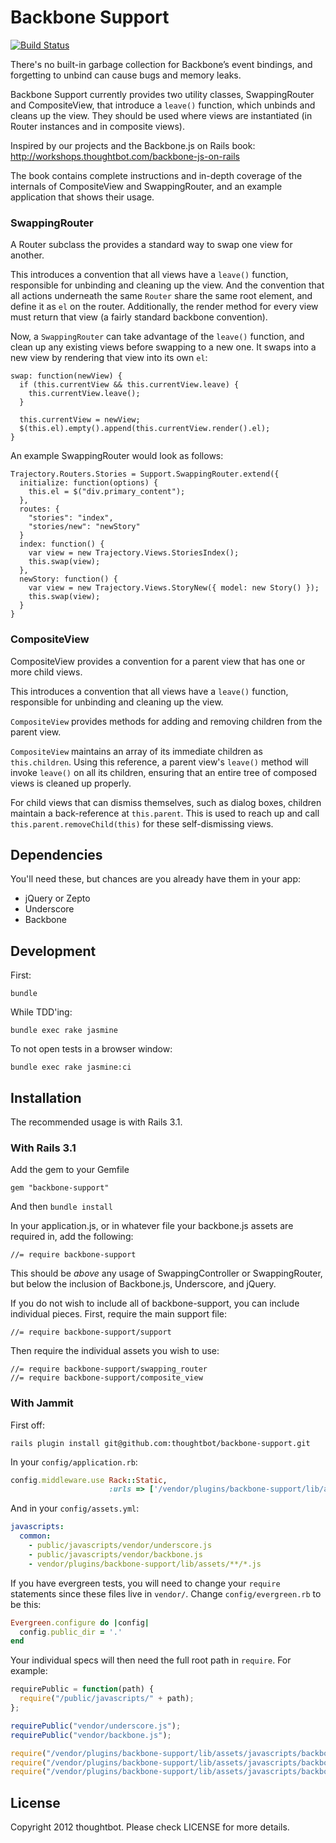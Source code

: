 # Backbone Support

[![Build Status](https://travis-ci.org/thoughtbot/backbone-support.png?branch=master)](https://travis-ci.org/thoughtbot/backbone-support)

There's no built-in garbage collection for Backbone’s event bindings, and 
forgetting to unbind can cause bugs and memory leaks.

Backbone Support currently provides two utility classes, SwappingRouter and CompositeView,
that introduce a `leave()` function, which unbinds and cleans up the view.
They should be used where views are instantiated (in Router instances and in composite views).

Inspired by our projects and the Backbone.js on Rails book:
http://workshops.thoughtbot.com/backbone-js-on-rails

The book contains complete instructions and in-depth coverage of the internals
of CompositeView and SwappingRouter, and an example application that shows
their usage.

### SwappingRouter

A Router subclass the provides a standard way to swap one view for another.

This introduces a convention that all views have a `leave()` function,
responsible for unbinding and cleaning up the view. And the convention that
all actions underneath the same `Router` share the same root element, and
define it as `el` on the router. Additionally, the render method for every
view must return that view (a fairly standard backbone convention).

Now, a `SwappingRouter` can take advantage of the `leave()` function, and
clean up any existing views before swapping to a new one.  It swaps into a new
view by rendering that view into its own `el`:

    swap: function(newView) {
      if (this.currentView && this.currentView.leave) {
        this.currentView.leave();
      }

      this.currentView = newView;
      $(this.el).empty().append(this.currentView.render().el);
    }

An example SwappingRouter would look as follows:

    Trajectory.Routers.Stories = Support.SwappingRouter.extend({
      initialize: function(options) {
        this.el = $("div.primary_content");
      },
      routes: {
        "stories": "index",
        "stories/new": "newStory"
      }
      index: function() {
        var view = new Trajectory.Views.StoriesIndex();
        this.swap(view);
      },
      newStory: function() {
        var view = new Trajectory.Views.StoryNew({ model: new Story() });
        this.swap(view);
      }
    }

### CompositeView

CompositeView provides a convention for a parent view that has one or more
child views.

This introduces a convention that all views have a `leave()` function,
responsible for unbinding and cleaning up the view.

`CompositeView` provides methods for adding and removing children from the
parent view.

`CompositeView` maintains an array of its immediate children as
`this.children`. Using this reference, a parent view's `leave()`
method will invoke `leave()` on all its children, ensuring that an entire 
tree of composed views is cleaned up properly.

For child views that can dismiss themselves, such as dialog boxes, children
maintain a back-reference at `this.parent`. This is used to reach up and call
`this.parent.removeChild(this)` for these self-dismissing views.

## Dependencies

You'll need these, but chances are you already have them in your app:

* jQuery or Zepto
* Underscore
* Backbone

## Development

First:

    bundle

While TDD'ing:

    bundle exec rake jasmine

To not open tests in a browser window:

    bundle exec rake jasmine:ci

## Installation

The recommended usage is with Rails 3.1.

### With Rails 3.1

Add the gem to your Gemfile

    gem "backbone-support"

And then `bundle install`

In your application.js, or in whatever file your backbone.js assets are
required in, add the following:

    //= require backbone-support

This should be _above_ any usage of SwappingController or SwappingRouter, but
below the inclusion of Backbone.js, Underscore, and jQuery.

If you do not wish to include all of backbone-support, you can include
individual pieces.  First, require the main support file:

    //= require backbone-support/support

Then require the individual assets you wish to use:

    //= require backbone-support/swapping_router
    //= require backbone-support/composite_view

### With Jammit

First off:

    rails plugin install git@github.com:thoughtbot/backbone-support.git

In your `config/application.rb`:

``` ruby
config.middleware.use Rack::Static,
                      :urls => ['/vendor/plugins/backbone-support/lib/assets/javascripts']
```

And in your `config/assets.yml`:

``` yaml
javascripts:
  common:
    - public/javascripts/vendor/underscore.js
    - public/javascripts/vendor/backbone.js
    - vendor/plugins/backbone-support/lib/assets/**/*.js
```

If you have evergreen tests, you will need to change your `require` statements
since these files live in `vendor/`. Change `config/evergreen.rb` to be this:

``` ruby
Evergreen.configure do |config|
  config.public_dir = '.'
end
```

Your individual specs will then need the full root path in `require`. For
example:

``` js
requirePublic = function(path) {
  require("/public/javascripts/" + path);
};

requirePublic("vendor/underscore.js");
requirePublic("vendor/backbone.js");

require("/vendor/plugins/backbone-support/lib/assets/javascripts/backbone-support.js");
require("/vendor/plugins/backbone-support/lib/assets/javascripts/backbone-support/composite_view.js");
require("/vendor/plugins/backbone-support/lib/assets/javascripts/backbone-support/swapping_router.js");
```

## License

Copyright 2012 thoughtbot. Please check LICENSE for more details.
